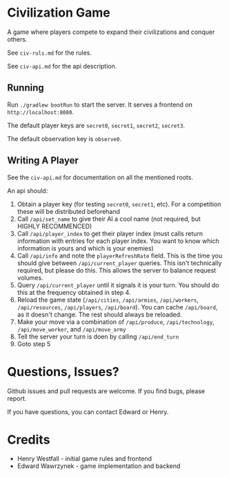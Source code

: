 # Civilization Game

A game where players compete to expand their civilizations and conquer others.

See `civ-ruls.md` for the rules.

See `civ-api.md` for the api description.

## Running
Run `./gradlew bootRun` to start the server. It serves a frontend on `http://localhost:8080`.

The default player keys are `secret0`, `secret1`, `secret2`, `secret3`.

The default observation key is `observe0`.

## Writing A Player
See the `civ-api.md` for documentation on all the mentioned roots.

An api should:
1. Obtain a player key (for testing `secret0`, `secret1`, etc). For a competition these will be distributed beforehand
2. Call `/api/set_name` to give their AI a cool name (not required, but HIGHLY RECOMMENCED)
3. Call `/api/player_index` to get their player index (must calls return information with entries for each player index. You want to know which information is yours and which is your enemies)
4. Call `/api/info` and note the `playerRefreshRate` field. This is the time you should give between `/api/current_player` queries. This isn't technically required, but please do this. This allows the server to balance request volumes.
5. Query `/api/current_player` until it signals it is your turn. You should do this at the frequency obtained in step 4.
6. Reload the game state (`/api/cities`, `/api/armies`, `/api/workers`, `/api/resources`, `/api/players`, `/api/board`). You can cache `/api/board`, as it doesn't change. The rest should always be reloaded.
7. Make your move via a combination of `/api/produce`, `/api/technology`, `/api/move_worker`, and `/api/move_army`
8. Tell the server your turn is doen by calling `/api/end_turn`
9. Goto step 5

# Questions, Issues?
Github issues and pull requests are welcome. If you find bugs, please report.

If you have questions, you can contact Edward or Henry.

# Credits
* Henry Westfall - initial game rules and frontend
* Edward Wawrzynek - game implementation and backend